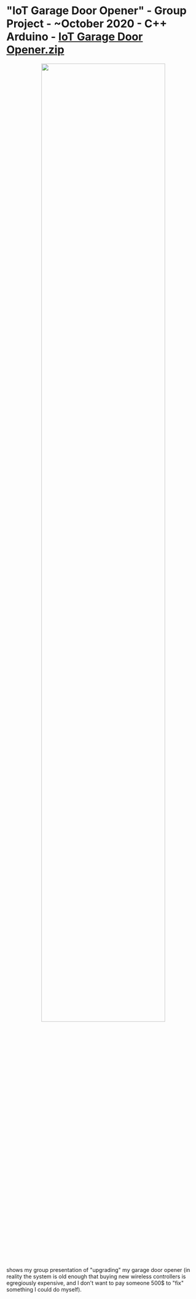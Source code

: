 # "IoT Garage Door Opener" - Group Project - ~October 2020 - C++ Arduino - [IoT Garage Door Opener.zip]()
<p align="center" width="100%">
    <a href="http://www.youtube.com/watch?v=XzvdZK8sECI">
        <img width="80%" src="http://img.youtube.com/vi/XzvdZK8sECI/0.jpg">
    </a>
</p>   
shows my group presentation of "upgrading" my garage door opener (in reality the system is old enough that buying new wireless
controllers is egregiously expensive, and I don't want to pay someone 500$ to "fix" something I could do myself).
